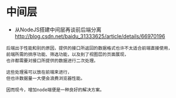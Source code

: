 # 中间层

- 从NodeJS搭建中间层再谈前后端分离 <http://blog.csdn.net/baidu_31333625/article/details/66970196>

```shell
后端出于性能和别的原因，提供的接口所返回的数据格式也许不太适合前端直接使用，
前端所需的排序功能、筛选功能，以及到了视图层的页面展现，
也许都需要对接口所提供的数据进行二次处理。

这些处理虽可以放在前端来进行，
但也许数据量一大便会浪费浏览器性能。

因而现今，增加node端便是一种良好的解决方案。
```
